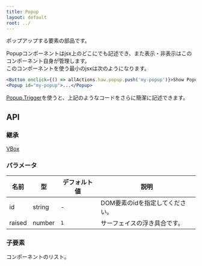 ```yaml
---
title: Popup
layout: default
root: ../
---
```


ポップアップする要素の部品です。  

Popupコンポーネントはjsx上のどこにでも記述でき、また表示・非表示はこのコンポーネント自身が管理します。  
このコンポーネントを使う最小のjsxは次のようになります。

```jsx
<Button onclick={() => allActions.haw.popup.push('my-popup')}>Show Popup</Button>
<Popup id="my-popup">...</Popup>
```

[Popup.Trigger](popup.trigger)を使うと、上記のようなコードをさらに簡潔に記述できます。


API
--------

### 継承

[VBox](vbox)

### パラメータ

| 名前 | 型 | デフォルト値 | 説明 |
| ---- | -- | ----------- | ---- |
| id | string | - | DOM要素のidを指定してください。 |
| raised | number | `1` | サーフェイスの浮き具合です。 |

### 子要素

コンポーネントのリスト。
